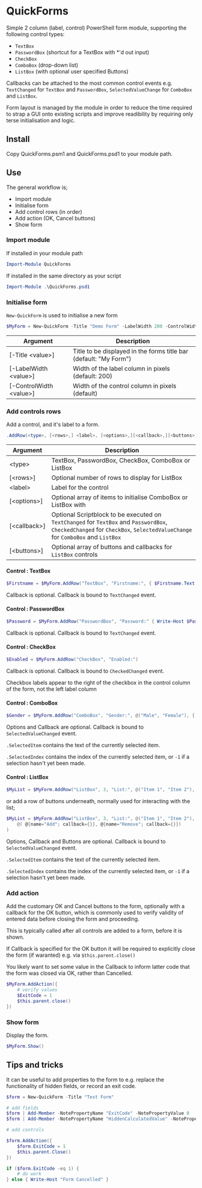 # QuickForms
Simple 2 column (label, control) PowerShell form module, 
supporting the following control types:

- ```TextBox```
- ```PasswordBox``` (shortcut for a TextBox with *'d out input)
- ```CheckBox```
- ```ComboBox``` (drop-down list)
- ```ListBox``` (with optional user specified Buttons)

Callbacks can be attached to the most common control events e.g. ```TextChanged``` for ```TextBox``` and ```PasswordBox```, ```SelectedValueChange``` for ```ComboBox``` and ```ListBox```.

Form layout is managed by the module in order to reduce the
time required to strap a GUI onto existing scripts and improve
readibility by requiring only terse initialisation and logic.

## Install
Copy QuickForms.psm1 and QuickForms.psd1 to your module path.

## Use
The general workflow is;

- Import module
- Initialise form
- Add control rows (in order)
- Add action (OK, Cancel buttons)
- Show form

### Import module
If installed in your module path

``` PowerShell
Import-Module QuickForms
```

If installed in the same directory as your script

``` PowerShell
Import-Module .\QuickForms.psd1
```

### Initialise form

```New-QuickForm``` is used to initialise a new form

``` PowerShell
$MyForm = New-QuickForm -Title "Demo Form" -LabelWidth 200 -ControlWidth 400
```

| Argument | Description |
| --- | --- |
| [-Title \<value>] | Title to be displayed in the forms title bar (default: "My Form") |
| [-LabelWidth \<value>] | Width of the label column in pixels (default: 200) |
| [-ControlWidth \<value>] | Width of the control column in pixels (default)

### Add controls rows

Add a control, and it's label to a form.

``` PowerShell
.AddRow(<type>, [<rows>,] <label>, [<options>,][<callback>,][<buttons>]  )
```

| Argument | Description | 
| --- | --- |
| \<type> | TextBox, PasswordBox, CheckBox, ComboBox or ListBox |
| [\<rows>] | Optional number of rows to display for ListBox |
| \<label> | Label for the control |
| [\<options>] | Optional array of items to initialise ComboBox or ListBox with |
| [\<callback>] | Optional Scriptblock to be executed on ```TextChanged``` for ```TextBox``` and ```PasswordBox```, ```CheckedChanged``` for ```CheckBox```, ```SelectedValueChange``` for ```ComboBox``` and ```ListBox``` |
| [\<buttons>] | Optional array of buttons and callbacks for ```ListBox``` controls |

#### Control : TextBox

``` PowerShell
$Firstname = $MyForm.AddRow("TextBox", "Firstname:", { $Firstname.Text = $Firstname.Text.ToUpper() })
```

Callback is optional.  Callback is bound to ```TextChanged``` event.

#### Control : PasswordBox

``` PowerShell
$Password = $MyForm.AddRow("PasswordBox", "Password:" { Write-Host $Password.Text })
```

Callback is optional.  Callback is bound to ```TextChanged``` event.

#### Control : CheckBox

``` PowerShell
$Enabled = $MyForm.AddRow("CheckBox", "Enabled:")
```

Callback is optional.  Callback is bound to ```CheckedChanged``` event.

Checkbox labels appear to the right of the checkbox in the 
control column of the form, not the left label column

#### Control : ComboBox

``` PowerShell
$Gender = $MyForm.AddRow("ComboBox", "Gender:", @("Male", "Female"), { Write-Host $Gender.SelectedItem })
```

Options and Callback are optional.  Callback is bound to 
```SelectedValueChanged``` event.

```.SelectedItem``` contains the text of the currently selected item.

```.SelectedIndex``` contains the index of the currently selected item, or 
```-1``` if a selection hasn't yet been made.

#### Control : ListBox

``` PowerShell
$MyList = $MyForm.AddRow("ListBox", 3, "List:", @("Item 1", "Item 2"), { Write-Host $MyList.SelectedItem })
```

or add a row of buttons underneath, normally used for interacting with the list; 

``` PowerShell
$MyList = $MyForm.AddRow("ListBox", 3, "List:", @("Item 1", "Item 2"), {}, 
    @( @{name="Add"; callback={}}, @{name="Remove"; callback={}})
)
```
Options, Callback and Buttons are optional.  Callback is bound to 
```SelectedValueChanged``` event.

```.SelectedItem``` contains the text of the currently selected item.

```.SelectedIndex``` contains the index of the currently selected item, or 
```-1``` if a selection hasn't yet been made.

### Add action
Add the customary OK and Cancel buttons to the form, optionally 
with a callback for the OK button, which is commonly used to
verify validity of entered data before closing the form and
proceeding.

This is typically called after all controls are added to a form,
before it is shown.

If Callback is specified for the OK button it will be required
to explicitly close the form (if waranted) e.g. via ```$this.parent.close()```

You likely want to set some value in the Callback to inform
latter code that the form was closed via OK, rather than
Cancelled.

``` PowerShell
$MyForm.AddAction({
    # verify values
    $ExitCode = 1
    $this.parent.close()
})
```

### Show form
Display the form.

```PowerShell
$MyForm.Show()
```

## Tips and tricks
It can be useful to add properties to the form to e.g. replace the functionality
of hidden fields, or record an exit code.

``` PowerShell
$form = New-QuickForm -Title "Test Form"

# add fields
$form | Add-Member -NotePropertyName "ExitCode" -NotePropertyValue 0
$form | Add-Member -NotePropertyName "HiddenCalculatedValue" -NotePropertyValue ""

# add controls

$form.AddAction({
    $form.ExitCode = 1
    $this.parent.Close()
})

if ($form.ExitCode -eq 1) {
    # do work
} else { Write-Host "Form Cancelled" }

```